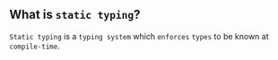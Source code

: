 What is `static typing`?
---
`Static typing` is a `typing system` which `enforces` `types` to be known at `compile-time`.